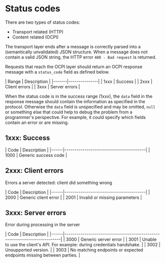 # Status codes

There are two types of status codes:
- Transport related (HTTP)
- Content related (OCPI)

The transport layer ends after a message is correctly parsed into a (semantically unvalidated) JSON structure. When a message does not contain a valid JSON string, the HTTP error `400 - Bad request` is returned.

Requests that reach the OCPI layer should return an OCPI response message with a `status_code` field as defined below.

<div><!-- ---------------------------------------------------------------------------- --></div>
| Range | Description   |
|-------|---------------|
| 1xxx  | Success       |
| 2xxx  | Client errors |
| 3xxx  | Server errors |
<div><!-- ---------------------------------------------------------------------------- --></div>

When the status code is in the success range (1xxx), the `data` field in the response message should contain the information as specified in the protocol. Otherwise the `data` field is unspecified and may be omitted, `null` or something else that could help to debug the problem from a programmer's perspective. For example, it could specify which fields contain an error or are missing.


## 1xxx: Success

<div><!-- ---------------------------------------------------------------------------- --></div>
| Code | Description                             |
|------|-----------------------------------------|
| 1000 | Generic success code                    |
<div><!-- ---------------------------------------------------------------------------- --></div>


## 2xxx: Client errors

Errors a server detected: client did something wrong

<div><!-- ---------------------------------------------------------------------------- --></div>
| Code | Description                             |
|------|-----------------------------------------|
| 2000 | Generic client error                    |
| 2001 | Invalid or missing parameters           |
<div><!-- ---------------------------------------------------------------------------- --></div>


## 3xxx: Server errors

Error during processing in the server

<div><!-- ---------------------------------------------------------------------------- --></div>
| Code | Description                                                                |
|------|----------------------------------------------------------------------------|
| 3000 | Generic server error                                                       |
| 3001 | Unable to use the client's API. For example: during credentials handshake. |
| 3002 | Unsupported version.                                                       |
| 3003 | No matching endpoints or expected endpoints missing between parties.       |
<div><!-- ---------------------------------------------------------------------------- --></div>
